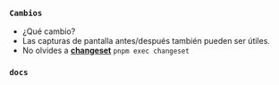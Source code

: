 ### `Cambios` 

- ¿Qué cambio?
- Las capturas de pantalla antes/después también pueden ser útiles.
- No olvides a [**changeset**](https://github.com/changesets/changesets/blob/main/docs/adding-a-changeset.md#i-am-in-a-multi-package-repository-a-mono-repo) `pnpm exec changeset`

### `docs`
<!-- ¿Se creó los correspondientes jsdoc y tsdoc a los cambios? -->
<!-- No borres esta sección, sino hay documentación explica porqué-->
